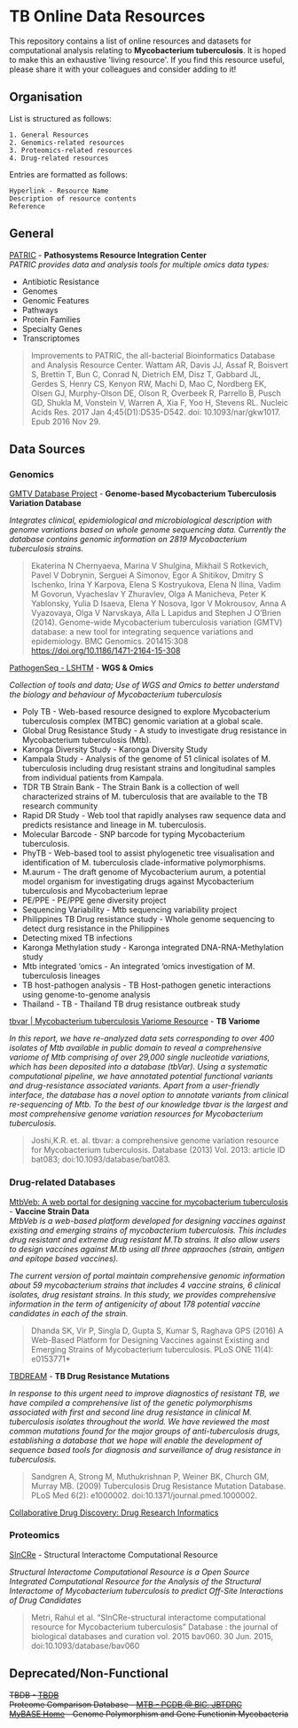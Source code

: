  # TB Online Data Resources
This repository contains a list of online resources and datasets for computational analysis relating to **Mycobacterium tuberculosis**. It is hoped to make this an exhaustive 'living resource'. If you find this resource useful, please share it with your colleagues and consider adding to it!

## Organisation
List is structured as follows:  
```
1. General Resources
2. Genomics-related resources  
3. Proteomics-related resources  
4. Drug-related resources  
```  

Entries are formatted as follows:  
```
Hyperlink - Resource Name  
Description of resource contents  
Reference  
```

## General
[PATRIC](https://patricbrc.org/) - **Pathosystems Resource Integration Center**  
*PATRIC provides data and analysis tools for multiple omics data types:*  
* Antibiotic Resistance  
* Genomes  
* Genomic Features  
* Pathways  
* Protein Families  
* Specialty Genes  
* Transcriptomes

>Improvements to PATRIC, the all-bacterial Bioinformatics Database and Analysis Resource Center.
Wattam AR, Davis JJ, Assaf R, Boisvert S, Brettin T, Bun C, Conrad N, Dietrich EM, Disz T, Gabbard JL, Gerdes S, Henry CS, Kenyon RW, Machi D, Mao C, Nordberg EK, Olsen GJ, Murphy-Olson DE, Olson R, Overbeek R, Parrello B, Pusch GD, Shukla M, Vonstein V, Warren A, Xia F, Yoo H, Stevens RL.
Nucleic Acids Res. 2017 Jan 4;45(D1):D535-D542. doi: 10.1093/nar/gkw1017. Epub 2016 Nov 29.

## Data Sources

### Genomics
 [GMTV Database Project](http://mtb.dobzhanskycenter.org/cgi-bin/beta/main.py#custom/world) - **Genome-based Mycobacterium Tuberculosis Variation Database** 
 
*Integrates clinical, epidemiological and microbiological description with genome variations based on whole genome sequencing data. Currently the database contains genomic information on 2819 Mycobacterium tuberculosis strains.*

>Ekaterina N Chernyaeva, Marina V Shulgina, Mikhail S Rotkevich, Pavel V Dobrynin, Serguei A Simonov, Egor A Shitikov, Dmitry S Ischenko, Irina Y Karpova, Elena S Kostryukova, Elena N Ilina, Vadim M Govorun, Vyacheslav Y Zhuravlev, Olga A Manicheva, Peter K Yablonsky, Yulia D Isaeva, Elena Y Nosova, Igor V Mokrousov, Anna A Vyazovaya, Olga V Narvskaya, Alla L Lapidus and Stephen J O’Brien (2014). Genome-wide Mycobacterium tuberculosis variation (GMTV) database: a new tool for integrating sequence variations and epidemiology. BMC Genomics. 201415:308
https://doi.org/10.1186/1471-2164-15-308

[PathogenSeq - LSHTM](http://pathogenseq.lshtm.ac.uk/)  - **WGS & Omics**

*Collection of tools and data; Use of WGS and Omics to better understand the biology and behaviour of Mycobacterium tuberculosis*

* Poly TB - Web-based resource designed to explore Mycobacterium tuberculosis complex (MTBC) genomic variation at a global scale.  
* Global Drug Resistance Study - A study to investigate drug resistance in Mycobacterium tuberculosis (Mtb).  
* Karonga Diversity Study - Karonga Diversity Study  
* Kampala Study - Analysis of the genome of 51 clinical isolates of M. tuberculosis including drug resistant strains and longitudinal samples from individual patients from Kampala.  
* TDR TB Strain Bank - The Strain Bank is a collection of well characterized strains of M. tuberculosis that are available to the TB research community
* Rapid DR Study - Web tool that rapidly analyses raw sequence data and predicts resistance and lineage in M. tuberculosis.  
* Molecular Barcode - SNP barcode for typing Mycobacterium tuberculosis.  
* PhyTB - Web-based tool to assist phylogenetic tree visualisation and identification of M. tuberculosis clade-informative polymorphisms.  
* M.aurum - The draft genome of Mycobacterium aurum, a potential model organism for investigating drugs against Mycobacterium tuberculosis and Mycobacterium leprae  
* PE/PPE - PE/PPE gene diversity project  
* Sequencing Variability - Mtb sequencing variability project  
* Philippines TB Drug resistance study - Whole genome sequencing to detect durg resistance in the Philippines
* Detecting mixed TB infections  
* Karonga Methylation study - Karonga integrated DNA-RNA-Methylation study  
* Mtb integrated ‘omics - An integrated ‘omics investigation of M. tuberculosis lineages  
* TB host-pathogen analysis - TB Host-pathogen genetic interactions using genome-to-genome analysis  
* Thailand - TB - Thailand TB drug resistance outbreak study

[tbvar | Mycobacterium tuberculosis Variome Resource](http://genome.igib.res.in/tbvar/index.html)  - **TB Variome**    

*In this report, we have re-analyzed data sets corresponding to over 400 isolates of Mtb available in public domain to reveal a comprehensive variome of Mtb comprising of over 29,000 single nucleotide variations, which has been deposited into a database (tbVar). Using a systematic computational pipeline, we have annotated potential functional variants and drug-resistance associated variants. Apart from a user-friendly interface, the database has a novel option to annotate variants from clinical re-sequencing of Mtb. To the best of our knowledge tbvar is the largest and most comprehensive genome variation resources for Mycobacterium tuberculosis.*  

> Joshi,K.R. et. al. tbvar: a comprehensive genome variation resource for Mycobacterium tuberculosis. Database (2013) Vol. 2013: article ID bat083; doi:10.1093/database/bat083.

### Drug-related Databases
[MtbVeb: A web portal for designing vaccine for mycobacterium tuberculosis](http://crdd.osdd.net/raghava/mtbveb/index.php) - **Vaccine Strain Data**  
*MtbVeb is a web-based platform developed for designing vaccines against existing and emerging strains of mycobacterium tuberculosis. This includes drug resistant and extreme drug resistant M.Tb strains. It also allow users to design vaccines against M.tb using all three appraoches (strain, antigen and epitope based vaccines).*

*The current version of portal maintain comprehensive genomic information about 59 mycobacterium strains that includes 4 vaccine strains, 6 clinical isolates, drug resistant strains. In this study, we provides comprehensive information in the term of antigenicity of about 178 potential vaccine candidates in each of the strain.*

>Dhanda SK, Vir P, Singla D, Gupta S, Kumar S, Raghava GPS (2016) A Web-Based Platform for Designing Vaccines against Existing and Emerging Strains of Mycobacterium tuberculosis. PLoS ONE 11(4): e0153771*

[TBDREAM](https://tbdreamdb.ki.se/Info/Default.aspx)  - **TB Drug Resistance Mutations**  

*In response to this urgent need to improve diagnostics of resistant TB, we have compiled a comprehensive list of the genetic polymorphisms associated with first and second line drug resistance in clinical M. tuberculosis isolates throughout the world. We have reviewed the most common mutations found for the major groups of anti-tuberculosis drugs, establishing a database that we hope will enable the development of sequence based tools for diagnosis and surveillance of drug resistance in tuberculosis.*

>Sandgren A, Strong M, Muthukrishnan P, Weiner BK, Church GM, Murray MB. (2009) Tuberculosis Drug Resistance Mutation Database. PLoS Med 6(2): e1000002. doi:10.1371/journal.pmed.1000002.

[Collaborative Drug Discovery: Drug Research Informatics](https://www.collaborativedrug.com/)
### Proteomics  
[SInCRe](http://proline.biochem.iisc.ernet.in/sincre/) - Structural Interactome Computational Resource

*Structural Interactome Computational Resource is a Open Source Integrated Computational Resource for the Analysis of the Structural Interactome of Mycobacterium tuberculosis to predict Off-Site Interactions of Drug Candidates*

> Metri, Rahul et al. “SInCRe-structural interactome computational resource for Mycobacterium tuberculosis” Database : the journal of biological databases and curation vol. 2015 bav060. 30 Jun. 2015, doi:10.1093/database/bav060


## Deprecated/Non-Functional
~~TBDB - [TBDB](http://www.tbdb.org/)~~  
~~Proteome Comparison Database - [MTB - PCDB @ BIC, JBTDRC](http://www.bicjbtdrc-mgims.in/mtb-pcdb/)~~  
~~[MyBASE Home](http://mybase.psych.ac.cn/) - Genome Polymorphism and Gene Functionin Mycobacteria~~  